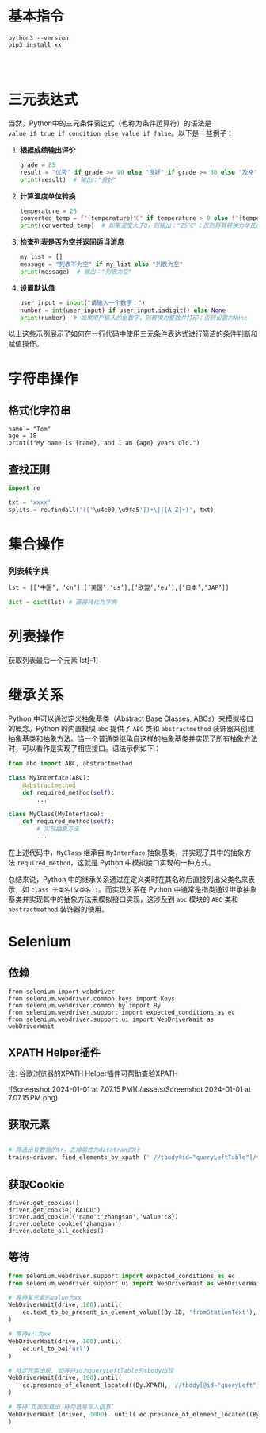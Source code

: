 # 基本指令

```
python3 --version
pip3 install xx




```



# 三元表达式

当然，Python中的三元条件表达式（也称为条件运算符）的语法是：`value_if_true if condition else value_if_false`。以下是一些例子：

1. **根据成绩输出评价**
   ```python
   grade = 85
   result = "优秀" if grade >= 90 else "良好" if grade >= 80 else "及格" if grade >= 60 else "不及格"
   print(result)  # 输出："良好"
   ```

2. **计算温度单位转换**
   ```python
   temperature = 25
   converted_temp = f"{temperature}℃" if temperature > 0 else f"{temperature * 9/5 + 32}℉"
   print(converted_temp)  # 如果温度大于0，则输出："25℃"；否则将其转换为华氏度并输出
   ```

3. **检查列表是否为空并返回适当消息**
   ```python
   my_list = []
   message = "列表不为空" if my_list else "列表为空"
   print(message)  # 输出："列表为空"
   ```

4. **设置默认值**
   ```python
   user_input = input("请输入一个数字：")
   number = int(user_input) if user_input.isdigit() else None
   print(number)  # 如果用户输入的是数字，则转换为整数并打印；否则设置为None
   ```

以上这些示例展示了如何在一行代码中使用三元条件表达式进行简洁的条件判断和赋值操作。

# 字符串操作

## 格式化字符串

```
name = "Tom"
age = 18
print(f"My name is {name}, and I am {age} years old.")
```



## 查找正则

```python
import re

txt = 'xxxx'
splits = re.findall('(['\u4e00-\u9fa5'])+\|([A-Z]+)', txt)
```



# 集合操作

### 列表转字典

```python
lst = [[‘中国’, ‘cn’],[‘美国’,‘us’],[‘欧盟’,‘eu’],[‘日本’,‘JAP’]]

dict = dict(lst) # 直接转化为字典
```

# 列表操作



获取列表最后一个元素 lst[-1]





# 继承关系

Python 中可以通过定义抽象基类（Abstract Base Classes, ABCs）来模拟接口的概念。Python 的内置模块 `abc` 提供了 `ABC` 类和 `abstractmethod` 装饰器来创建抽象基类和抽象方法。当一个普通类继承自这样的抽象基类并实现了所有抽象方法时，可以看作是实现了相应接口。语法示例如下：

```python
from abc import ABC, abstractmethod

class MyInterface(ABC):
    @abstractmethod
    def required_method(self):
        ...

class MyClass(MyInterface):
    def required_method(self):
        # 实现抽象方法
        ...
```

在上述代码中，`MyClass` 继承自 `MyInterface` 抽象基类，并实现了其中的抽象方法 `required_method`，这就是 Python 中模拟接口实现的一种方式。

总结来说，Python 中的继承关系通过在定义类时在其名称后直接列出父类名来表示，如 `class 子类名(父类名):`。而实现关系在 Python 中通常是指类通过继承抽象基类并实现其中的抽象方法来模拟接口实现，这涉及到 `abc` 模块的 `ABC` 类和 `abstractmethod` 装饰器的使用。

# Selenium



##  依赖

```
from selenium import webdriver
from selenium.webdriver.common.keys import Keys
from selenium.webdriver.common.by import By
from selenium.webdriver.support import expected_conditions as ec
from selenium.webdriver.support.ui import WebDriverWait as webDriverWait
```



## XPATH Helper插件

注: 谷歌浏览器的XPATH Helper插件可帮助查验XPATH

![Screenshot 2024-01-01 at 7.07.15 PM](./assets/Screenshot 2024-01-01 at 7.07.15 PM.png)



## 获取元素

```python

# 筛选出有数据的tr，去掉属性为datatran的tr 
trains=driver. find_elements_by_xpath (' //tbody®id="queryLeftTable"]/tr[not (@datatran)]')
```



## 获取Cookie

```
driver.get_cookies()
driver.get_cookie('BAIDU')
driver.add_cookie({'name':'zhangsan','value':8})
driver.delete_cookie('zhangsan')
driver.delete_all_cookies()
```



## 等待

```python
from selenium.webdriver.support import expected_conditions as ec
from selenium.webdriver.support.ui import WebDriverWait as webDriverWait

# 等待某元素的value为xx
WebDriverWait(drive, 100).until(
	ec.text_to_be_present_in_element_value((By.ID, 'fromStationText'), '长春')
)

# 等待url为xx
WebDriverWait(drive, 100).until(
	ec.url_to_be('url')
)

# 特定元素出现, 如等待id为queryLeftTable的tbody出现
WebDriverWait(drive, 100).until(
	ec.presence_of_element_located((By.XPATH, '//tbody[@id="queryLeft"]/tr'))
)

# 等待‘页面加载出 待勾选乘车人信息’
WebDriverWait (driver, 1000). until( ec.presence_of_element_located((By.XPATH,'//ul[@id="normal_passenger_id"]/li/label')) 
)


```







